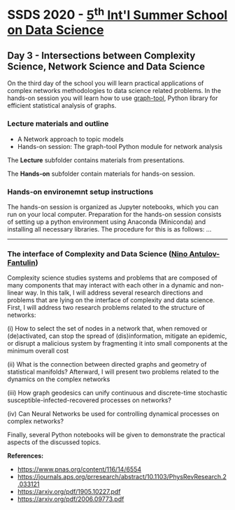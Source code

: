 # SSDS 2020  - [5<sup>th</sup> Int'l Summer School on Data Science](https://sites.google.com/view/ssdatascience2020)

## Day 3 - Intersections between Complexity Science, Network Science and Data Science

On the third day of the school you will learn practical applications of complex networks methodologies to data science related problems. In the hands-on session you will learn how to use [graph-tool](https://graph-tool.skewed.de/), Python library for efficient statistical analysis of graphs.

### Lecture materials and outline

* A Network approach to topic models
* Hands-on session: The graph-tool Python module for network analysis

The **Lecture** subfolder contains materials from presentations.

The **Hands-on** subfolder contain materials for hands-on session.

### Hands-on environemnt setup instructions

The hands-on session is organized as Jupyter notebooks, which you can run on your local computer.
Preparation for the hands-on session consists of setting up a python environment using Anaconda (Miniconda) and installing all necessary libraries. 
The procedure for this is as follows: ...

---

### The interface of Complexity and Data Science ([Nino Antulov-Fantulin](https://www.ninoaf.com/))

Complexity science studies systems and problems that are composed of many components that may interact with each other in a dynamic and non-linear way. In this talk, I  will address several research directions and problems that are lying on the interface of complexity and data science. First, I will address two research problems related to the structure of networks: 

(i) How to select the set of nodes in a network that, when removed or (de)activated, can stop the spread of (dis)information, mitigate an epidemic, or disrupt a malicious system by fragmenting it into small components at the minimum overall cost

(ii) What is the connection between directed graphs and geometry of statistical manifolds? Afterward, I will present two problems related to the dynamics on the complex networks 

(iii) How graph geodesics can unify continuous and discrete-time stochastic susceptible-infected-recovered processes on networks?

(iv) Can Neural Networks be used for controlling dynamical processes on complex networks? 

Finally, several Python notebooks will be given to demonstrate the practical aspects of the discussed topics. 

**References:**
* https://www.pnas.org/content/116/14/6554
* https://journals.aps.org/prresearch/abstract/10.1103/PhysRevResearch.2.033121
* https://arxiv.org/pdf/1905.10227.pdf
* https://arxiv.org/pdf/2006.09773.pdf
